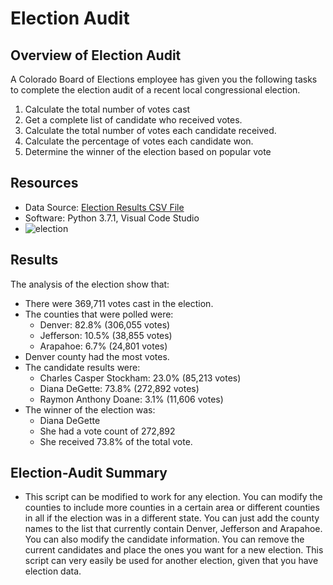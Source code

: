 # Election Audit

## Overview of Election Audit
A Colorado Board of Elections employee has given you the following tasks to complete the election audit of a recent local congressional election.

1. Calculate the total number of votes cast
2. Get a complete list of candidate who received votes.
3. Calculate the total number of votes each candidate received.
4. Calculate the percentage of votes each candidate won.
5. Determine the winner of the election based on popular vote

## Resources
- Data Source: [Election Results CSV File](/Resources/election_results.csv)
- Software: Python 3.7.1, Visual Code Studio
- ![election](https://user-images.githubusercontent.com/80421977/131391141-6a582849-4c37-4111-9c0b-13833f893e42.PNG)
## Results
The analysis of the election show that:
- There were 369,711 votes cast in the election.
- The counties that were polled were:
    - Denver: 82.8% (306,055 votes)
    - Jefferson: 10.5% (38,855 votes)
    - Arapahoe: 6.7% (24,801 votes)
- Denver county had the most votes.
- The candidate results were:
    - Charles Casper Stockham: 23.0% (85,213 votes)
    - Diana DeGette: 73.8% (272,892 votes)
    - Raymon Anthony Doane: 3.1% (11,606 votes)
- The winner of the election was:
    - Diana DeGette
    - She had a vote count of 272,892
    - She received 73.8% of the total vote.

## Election-Audit Summary
- This script can be modified to work for any election. You can modify the counties to include more counties in a certain area or different counties in all if the election was in a different state. You can just add the county names to the list that currently contain Denver, Jefferson and Arapahoe. You can also modify the candidate information. You can remove the current candidates and place the ones you want for a new election. This script can very easily be used for another election, given that you have election data.
